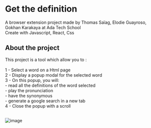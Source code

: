 <h1> Get the definition </h1>
A browser extension project made by Thomas Saïag, Elodie Guayroso, Gokhan Karakaya at Ada Tech School
<br>
Create with Javascript, React, Css

<h2> About the project </h2>

This project is a tool which allow you to :
<br>
<br>
1 - Select a word on a Html page
<br>
2 - Display a popup modal for the selected word
<br>
3 - On this popup, you will:
<br>
    - read all the definitions of the word selected
    <br>
    - play the pronunciation
    <br>
    - have the synonymous
    <br>
    - generate a google search in a new tab
 <br>
4 - Close the popup with a scroll 
<br>
<br>

![image](https://github.com/adatechschool/projet-collectif---extension-de-navigateur-les_elodiens/assets/123971120/ede5eeed-3c46-4432-8b58-02dbf2ef4a14)
